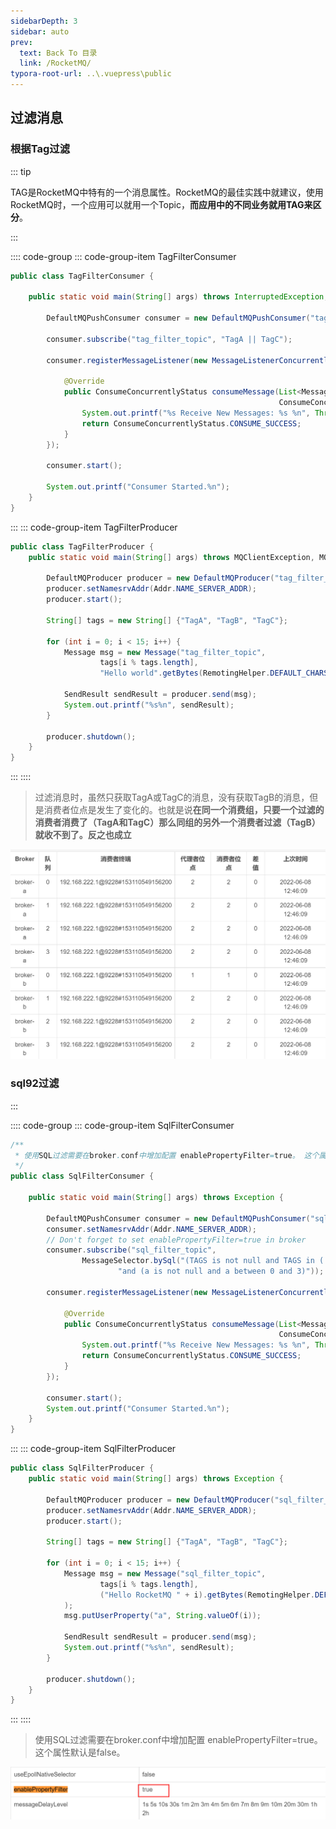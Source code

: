 ```yaml
---
sidebarDepth: 3
sidebar: auto
prev:
  text: Back To 目录
  link: /RocketMQ/
typora-root-url: ..\.vuepress\public
---
```




## 过滤消息

### 根据Tag过滤

::: tip

TAG是RocketMQ中特有的一个消息属性。RocketMQ的最佳实践中就建议，使用RocketMQ时，一个应用可以就用一个Topic，**而应用中的不同业务就用TAG来区分**。

:::

:::: code-group
::: code-group-item TagFilterConsumer

```java
public class TagFilterConsumer {

    public static void main(String[] args) throws InterruptedException, MQClientException, IOException {

        DefaultMQPushConsumer consumer = new DefaultMQPushConsumer("tag_filter_consumer_group");

        consumer.subscribe("tag_filter_topic", "TagA || TagC");

        consumer.registerMessageListener(new MessageListenerConcurrently() {

            @Override
            public ConsumeConcurrentlyStatus consumeMessage(List<MessageExt> msgs,
                                                            ConsumeConcurrentlyContext context) {
                System.out.printf("%s Receive New Messages: %s %n", Thread.currentThread().getName(), msgs);
                return ConsumeConcurrentlyStatus.CONSUME_SUCCESS;
            }
        });

        consumer.start();

        System.out.printf("Consumer Started.%n");
    }
}

```

:::
::: code-group-item TagFilterProducer

```java
public class TagFilterProducer {
    public static void main(String[] args) throws MQClientException, MQBrokerException, RemotingException, InterruptedException, UnsupportedEncodingException {

        DefaultMQProducer producer = new DefaultMQProducer("tag_filter_producer_grouper");
        producer.setNamesrvAddr(Addr.NAME_SERVER_ADDR);
        producer.start();

        String[] tags = new String[] {"TagA", "TagB", "TagC"};

        for (int i = 0; i < 15; i++) {
            Message msg = new Message("tag_filter_topic",
                    tags[i % tags.length],
                    "Hello world".getBytes(RemotingHelper.DEFAULT_CHARSET));

            SendResult sendResult = producer.send(msg);
            System.out.printf("%s%n", sendResult);
        }

        producer.shutdown();
    }
}
```

:::
::::



> 过滤消息时，虽然只获取TagA或TagC的消息，没有获取TagB的消息，但是消费者位点是发生了变化的。也就是说**在同一个消费组，只要一个过滤的消费者消费了（TagA和TagC）那么同组的另外一个消费者过滤（TagB）就收不到了。反之也成立**

![image-20220608124840129](/images/RocketMQ/image-20220608124840129.png)



### sql92过滤



:::

:::: code-group
::: code-group-item SqlFilterConsumer

```java
/**
 * 使用SQL过滤需要在broker.conf中增加配置 enablePropertyFilter=true。 这个属性默认是false。
 */
public class SqlFilterConsumer {

    public static void main(String[] args) throws Exception {

        DefaultMQPushConsumer consumer = new DefaultMQPushConsumer("sql_filter_consumer_group");
        consumer.setNamesrvAddr(Addr.NAME_SERVER_ADDR);
        // Don't forget to set enablePropertyFilter=true in broker
        consumer.subscribe("sql_filter_topic",
                MessageSelector.bySql("(TAGS is not null and TAGS in ('TagA', 'TagB'))" +
                        "and (a is not null and a between 0 and 3)"));

        consumer.registerMessageListener(new MessageListenerConcurrently() {

            @Override
            public ConsumeConcurrentlyStatus consumeMessage(List<MessageExt> msgs,
                                                            ConsumeConcurrentlyContext context) {
                System.out.printf("%s Receive New Messages: %s %n", Thread.currentThread().getName(), msgs);
                return ConsumeConcurrentlyStatus.CONSUME_SUCCESS;
            }
        });

        consumer.start();
        System.out.printf("Consumer Started.%n");
    }
}
```

:::
::: code-group-item SqlFilterProducer

```java
public class SqlFilterProducer {
    public static void main(String[] args) throws Exception {

        DefaultMQProducer producer = new DefaultMQProducer("sql_filter_producer_group");
        producer.setNamesrvAddr(Addr.NAME_SERVER_ADDR);
        producer.start();

        String[] tags = new String[] {"TagA", "TagB", "TagC"};

        for (int i = 0; i < 15; i++) {
            Message msg = new Message("sql_filter_topic",
                    tags[i % tags.length],
                    ("Hello RocketMQ " + i).getBytes(RemotingHelper.DEFAULT_CHARSET)
            );
            msg.putUserProperty("a", String.valueOf(i));

            SendResult sendResult = producer.send(msg);
            System.out.printf("%s%n", sendResult);
        }

        producer.shutdown();
    }
}
```

:::
::::

> 使用SQL过滤需要在broker.conf中增加配置 enablePropertyFilter=true。 这个属性默认是false。

![image-20220608131023389](/images/RocketMQ/image-20220608131023389.png)